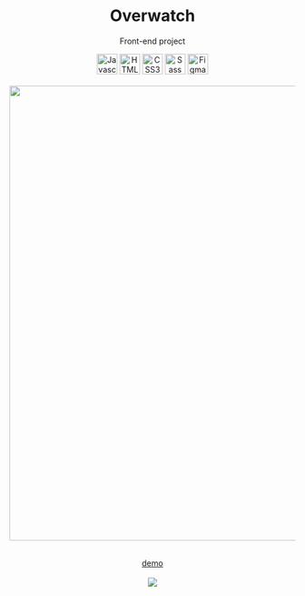 <h1 align="center">Overwatch</h1>
<p align="center">Front-end project</p>


<div align="center">
<a href="https://developer.mozilla.org/en-US/docs/Web/JavaScript" target="_blank" rel="noreferrer"><img src="https://raw.githubusercontent.com/danielcranney/readme-generator/main/public/icons/skills/javascript-colored.svg" width="36" height="36" alt="Javascript" /></a>
<a href="https://developer.mozilla.org/en-US/docs/Glossary/HTML5" target="_blank" rel="noreferrer"><img src="https://raw.githubusercontent.com/danielcranney/readme-generator/main/public/icons/skills/html5-colored.svg" width="36" height="36" alt="HTML5" /></a>
<a href="https://www.w3.org/TR/CSS/#css" target="_blank" rel="noreferrer"><img src="https://raw.githubusercontent.com/danielcranney/readme-generator/main/public/icons/skills/css3-colored.svg" width="36" height="36" alt="CSS3" /></a>
<a href="https://sass-lang.com/" target="_blank" rel="noreferrer"><img src="https://raw.githubusercontent.com/danielcranney/readme-generator/main/public/icons/skills/sass-colored.svg" width="36" height="36" alt="Sass" /></a>
<a href="https://www.figma.com/" target="_blank" rel="noreferrer"><img src="https://raw.githubusercontent.com/danielcranney/readme-generator/main/public/icons/skills/figma-colored.svg" width="36" height="36" alt="Figma" /></a>
 <br><br>
 <img width="800px" src="https://user-images.githubusercontent.com/59649767/164996370-16705483-89f7-426a-b390-320191de6476.PNG" />
</div> 
<br> 
<div align="center">
 
  [demo](https://leonardofgueiredo.github.io/Overwatch/)<br><br>
  <img src="https://img.shields.io/badge/Feito%20Por-Leonardo Figueiredo-%237519C1">
</div> 

